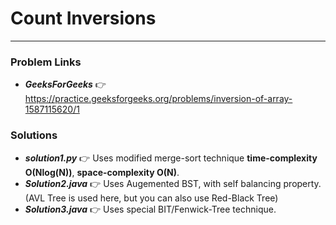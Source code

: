 # Count Inversions

---

### Problem Links
- **_GeeksForGeeks_** :point_right: https://practice.geeksforgeeks.org/problems/inversion-of-array-1587115620/1

### Solutions
- **_solution1.py_** :point_right: Uses modified merge-sort technique **time-complexity O(Nlog(N))**, **space-complexity O(N)**.
- **_Solution2.java_** :point_right: Uses Augemented BST, with self balancing property. (AVL Tree is used here, but you can also use Red-Black Tree)
- **_Solution3.java_** :point_right: Uses special BIT/Fenwick-Tree technique.
